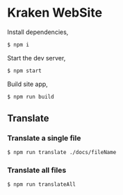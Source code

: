 # Kraken WebSite

Install dependencies,

```bash
$ npm i
```

Start the dev server,

```bash
$ npm start
```

Build site app,

```bash
$ npm run build
```

## Translate

### Translate a single file

```bash
$ npm run translate ./docs/fileName
```

### Translate all files

```bash
$ npm run translateAll
```
